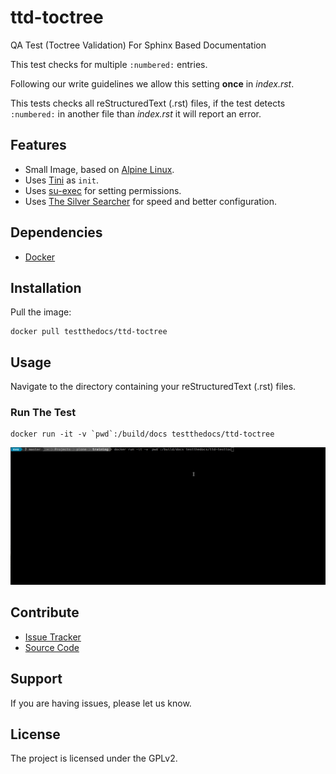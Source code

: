 # ttd-toctree
QA Test (Toctree Validation) For Sphinx Based Documentation

This test checks for multiple `:numbered:` entries.

Following our write guidelines we allow this setting **once**
in *index.rst*.

This tests checks all reStructuredText (.rst) files, if the test detects
`:numbered:` in another file than *index.rst* it will report an error.

## Features

- Small Image, based on [Alpine Linux](http://www.alpinelinux.org/).
- Uses [Tini](https://github.com/krallin/tini) as `init`.
- Uses [su-exec](https://github.com/ncopa/su-exec) for setting permissions.
- Uses [The Silver Searcher](https://geoff.greer.fm/ag/) for speed and better configuration.

## Dependencies

- [Docker](https://docker.com "Homepage of docker")

## Installation

Pull the image:

```
docker pull testthedocs/ttd-toctree
```


## Usage

Navigate to the directory containing your reStructuredText (.rst) files.

### Run The Test

```
docker run -it -v `pwd`:/build/docs testthedocs/ttd-toctree
```

![A Gif with example](docs/_static/ttd-testtoc.gif)

## Contribute

- [Issue Tracker](github.com/testthedocs/ttd-toctree/issues)
- [Source Code](github.com/testthedocs/ttd-toctree)

## Support

If you are having issues, please let us know.

## License

The project is licensed under the GPLv2.

